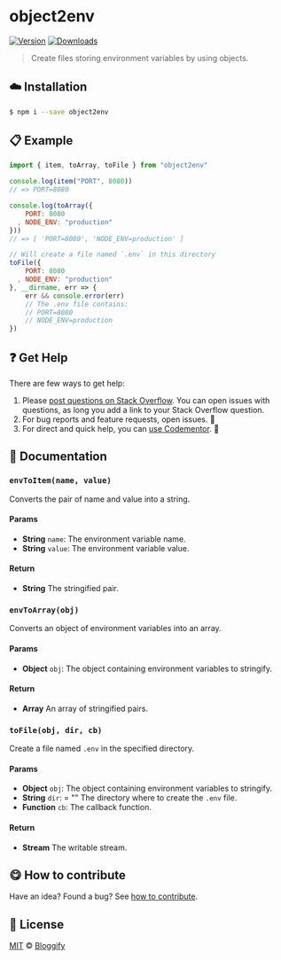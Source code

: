 
# object2env

 [![Version](https://img.shields.io/npm/v/object2env.svg)](https://www.npmjs.com/package/object2env) [![Downloads](https://img.shields.io/npm/dt/object2env.svg)](https://www.npmjs.com/package/object2env)

> Create files storing environment variables by using objects.

## :cloud: Installation

```sh
$ npm i --save object2env
```


## :clipboard: Example



```js
import { item, toArray, toFile } from "object2env"

console.log(item("PORT", 8080))
// => PORT=8080

console.log(toArray({
    PORT: 8080
  , NODE_ENV: "production"
}))
// => [ 'PORT=8080', 'NODE_ENV=production' ]

// Will create a file named `.env` in this directory
toFile({
    PORT: 8080
  , NODE_ENV: "production"
}, __dirname, err => {
    err && console.error(err)
    // The .env file contains:
    // PORT=8080
    // NODE_ENV=production
})
```



## :question: Get Help

There are few ways to get help:

 1. Please [post questions on Stack Overflow](https://stackoverflow.com/questions/ask). You can open issues with questions, as long you add a link to your Stack Overflow question.
 2. For bug reports and feature requests, open issues. :bug:
 3. For direct and quick help, you can [use Codementor](https://www.codementor.io/johnnyb). :rocket:


## :memo: Documentation


### `envToItem(name, value)`
Converts the pair of name and value into a string.

#### Params
- **String** `name`: The environment variable name.
- **String** `value`: The environment variable value.

#### Return
- **String** The stringified pair.

### `envToArray(obj)`
Converts an object of environment variables into an array.

#### Params
- **Object** `obj`: The object containing environment variables to stringify.

#### Return
- **Array** An array of stringified pairs.

### `toFile(obj, dir, cb)`
Create a file named `.env` in the specified directory.

#### Params
- **Object** `obj`: The object containing environment variables to stringify.
- **String** `dir`: = "" The directory where to create the `.env` file.
- **Function** `cb`: The callback function.

#### Return
- **Stream** The writable stream.



## :yum: How to contribute
Have an idea? Found a bug? See [how to contribute][contributing].



## :scroll: License

[MIT][license] © [Bloggify][website]

[license]: http://showalicense.com/?fullname=Bloggify%20%3Csupport%40bloggify.org%3E%20(https%3A%2F%2Fbloggify.org)&year=2017#license-mit
[website]: https://bloggify.org
[contributing]: /CONTRIBUTING.md
[docs]: /DOCUMENTATION.md
